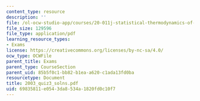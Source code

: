```yaml
---
content_type: resource
description: ''
file: /ol-ocw-studio-app/courses/20-011j-statistical-thermodynamics-of-biomolecular-systems-be-011j-spring-2004/69835811e0543da8534a1820fd0c10f7_2003_quiz3_solns.pdf
file_size: 129596
file_type: application/pdf
learning_resource_types:
- Exams
license: https://creativecommons.org/licenses/by-nc-sa/4.0/
ocw_type: OCWFile
parent_title: Exams
parent_type: CourseSection
parent_uid: 85b5f0c1-bb82-b1ea-a620-c1ada13fd0ba
resourcetype: Document
title: 2003_quiz3_solns.pdf
uid: 69835811-e054-3da8-534a-1820fd0c10f7
---
```

